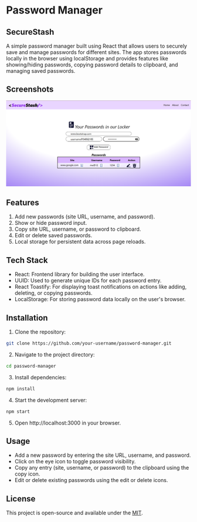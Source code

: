 # Password Manager
## SecureStash
A simple password manager built using React that allows users to securely save and manage passwords for different sites. The app stores passwords locally in the browser using localStorage and provides features like showing/hiding passwords, copying password details to clipboard, and managing saved passwords.
## Screenshots

![App Screenshot](https://raw.githubusercontent.com/Soujanya-R/Password-Manager/refs/heads/main/Screenshot%202025-02-01%20152627.png)


## Features
1. Add new passwords (site URL, username, and password).
2. Show or hide password input.
3. Copy site URL, username, or password to clipboard.
4. Edit or delete saved passwords.
5. Local storage for persistent data across page reloads.


## Tech Stack
- React: Frontend library for building the user interface.
- UUID: Used to generate unique IDs for each password entry.
- React Toastify: For displaying toast notifications on actions like adding, deleting, or copying passwords.
- LocalStorage: For storing password data locally on the user's browser.
## Installation


1. Clone the repository:

```bash
git clone https://github.com/your-username/password-manager.git
  ``` 
2. Navigate to the project directory:

```bash
cd password-manager
  ```

3. Install dependencies:
```bash
npm install
  ```
 
4. Start the development server:
```bash
npm start
  ```

5. Open http://localhost:3000 in your browser.

## Usage
- Add a new password by entering the site URL, username, and password.
- Click on the eye icon to toggle password visibility.
- Copy any entry (site, username, or password) to the clipboard using the copy icon.
- Edit or delete existing passwords using the edit or delete icons.
## License
This project is open-source and available under the 
[MIT](https://choosealicense.com/licenses/mit/).

